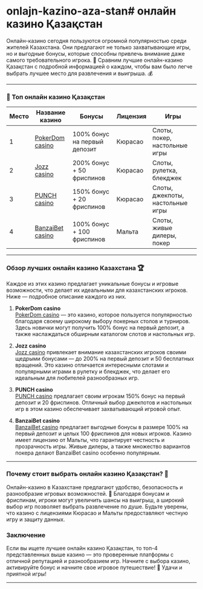 # onlajn-kazino-aza-stan# онлайн казино Қазақстан

Онлайн-казино сегодня пользуются огромной популярностью среди жителей Казахстана. Они предлагают не только захватывающие игры, но и выгодные бонусы, которые способны привлечь внимание даже самого требовательного игрока. 🎲 Сравним лучшие онлайн-казино Қазақстан с подробной информацией о каждом, чтобы вам было легче выбрать лучшее место для развлечения и выигрыша. 💰

---

### 🎰 Топ онлайн казино Қазақстан

| Место | Название казино     | Бонусы                   | Лицензия    | Игры                             |
|-------|----------------------|--------------------------|-------------|----------------------------------|
| 1     | [PokerDom casino](https://brandplay.link/Bxg7SC7H) | 100% бонус на первый депозит | Кюрасао | Слоты, покер, настольные игры    |
| 2     | [Jozz casino](https://tk435zi5i9.com/alt/jozz/registration?e8250665e216213938eeaefaf3e61c0a) | 200% бонус + 50 фриспинов | Кюрасао | Слоты, рулетка, блекджек        |
| 3     | [PUNCH casino](https://betpunch1.com/d638d6d39) | 150% бонус + 20 фриспинов | Кюрасао | Слоты, джекпоты, настольные игры |
| 4     | [BanzaiBet casino](https://bnzstr009.com/e9rVJ) | 100% бонус + 100 фриспинов | Мальта    | Слоты, живые дилеры, покер       |

---

### Обзор лучших онлайн казино Казахстана 🏆

Каждое из этих казино предлагает уникальные бонусы и игровые возможности, что делает их идеальными для казахстанских игроков. Ниже — подробное описание каждого из них.

1. **PokerDom casino**  
   [PokerDom casino](https://brandplay.link/Bxg7SC7H) — это казино, которое пользуется популярностью благодаря своему широкому выбору покерных столов и турниров. Здесь новички могут получить 100% бонус на первый депозит, а также наслаждаться обширным каталогом слотов и настольных игр.

2. **Jozz casino**  
   [Jozz casino](https://tk435zi5i9.com/alt/jozz/registration?e8250665e216213938eeaefaf3e61c0a) привлекает внимание казахстанских игроков своими щедрыми бонусами — до 200% на первый депозит и 50 бесплатных вращений. Это казино отличается интересными слотами и популярными играми в рулетку и блекджек, что делает его идеальным для любителей разнообразных игр.

3. **PUNCH casino**  
   [PUNCH casino](https://betpunch1.com/d638d6d39) предлагает своим игрокам 150% бонус на первый депозит и 20 фриспинов. Отличный выбор джекпотов и настольных игр в этом казино обеспечивает захватывающий игровой опыт.

4. **BanzaiBet casino**  
   [BanzaiBet casino](https://bnzstr009.com/e9rVJ) предлагает выгодные бонусы в размере 100% на первый депозит и целых 100 фриспинов для новых игроков. Казино имеет лицензию от Мальты, что гарантирует честность и прозрачность игры. Живые дилеры, а также множество вариантов покера делают BanzaiBet casino особенно популярным.

---

### Почему стоит выбрать онлайн казино Қазақстан? 🌟

Онлайн-казино в Казахстане предлагают удобство, безопасность и разнообразие игровых возможностей. 🎲 Благодаря бонусам и фриспинам, игроки могут увеличить шансы на выигрыш, а широкий выбор игр позволяет выбрать развлечение по душе. Будьте уверены, что казино с лицензиями Кюрасао и Мальты предоставляют честную игру и защиту данных.

### Заключение

Если вы ищете лучшее онлайн казино Қазақстан, то топ-4 представленных выше казино — это проверенные платформы с отличной репутацией и разнообразием игр. Начните с выбора казино, активируйте бонус и начните свое игровое путешествие! 🎉 Удачи и приятной игры!

---

